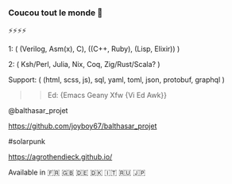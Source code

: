 ### Coucou tout le monde 👋

⚡⚡⚡⚡

1: ( (Verilog, Asm(x), C), ((C++, Ruby), (Lisp, Elixir)) )

2: ( Ksh/Perl, Julia, Nix, Coq, Zig/Rust/Scala? )

Support: ( (html, scss, js), sql, yaml, toml, json, protobuf, graphql )

>> Ed: {Emacs Geany Xfw {Vi Ed Awk}}

@balthasar_projet

https://github.com/joyboy67/balthasar_projet

#solarpunk

https://agrothendieck.github.io/

Available in 🇫🇷 🇬🇧 🇩🇪 🇩🇰 🇮🇹 🇷🇺 🇯🇵

<!--
**joyboy67/joyboy67** is a ✨ _special_ ✨ repository because its `README.md` (this file) appears on your GitHub profile.

Here are some ideas to get you started:

- 🔭 I’m currently working on ...
- 🌱 I’m currently learning ...
- 👯 I’m looking to collaborate on ...
- 🤔 I’m looking for help with ...
- 💬 Ask me about ...
- 📫 How to reach me: ...
- 😄 Pronouns: ...
-  Fun fact: ...
-->
